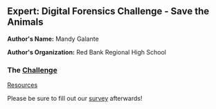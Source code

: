 ## Expert: Digital Forensics Challenge - Save the Animals

**Author's Name:** Mandy Galante

**Author's Organization:** Red Bank Regional High School

### The [Challenge](DigForSaveTheAnimals_Instructions.docx)

[Resources](https://drive.google.com/folderview?id=0B5wo_1rRmpqVZ3Myc2xtNFBkT0k&usp=sharing)

Please be sure to fill out our [survey](https://www.surveymonkey.com/r/8WPXRBC) afterwards!
